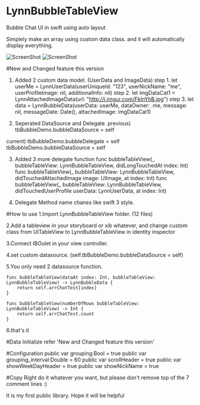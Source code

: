 # LynnBubbleTableView
Bubble Chat UI in swift using auto layout

Simplely make an array using custom data class.
and it will automatically display everything.

![ScreenShot](https://cloud.githubusercontent.com/assets/6169147/11111086/4b15448e-8948-11e5-91c6-3e3f98c10ac4.PNG) ![ScreenShot](https://cloud.githubusercontent.com/assets/6169147/11111085/4b14313e-8948-11e5-9aa5-8606f0df6a16.PNG)

#New and Changed feature this version
1. Added 2 custom data model. (UserData and ImageData)
step 1. 
    let userMe = LynnUserData(userUniqueId: "123", userNickName: "me", userProfileImage: nil, additionalInfo: nil)
step 2.
    let imgDataCat1 = LynnAttachedImageData(url: "http://i.imgur.com/FkInYhB.jpg")
step 3.
    let data = LynnBubbleData(userData: userMe, dataOwner: .me, message: nil, messageDate: Date(), attachedImage: imgDataCat1)

2. Seperated DataSource and Delegate.
previous) 
    tbBubbleDemo.bubbleDataSource = self

current)
    tbBubbleDemo.bubbleDelegate = self
    tbBubbleDemo.bubbleDataSource = self

3. Added 3 more delegate function
    func bubbleTableView(_ bubbleTableView: LynnBubbleTableView, didLongTouchedAt index: Int)
    func bubbleTableView(_ bubbleTableView: LynnBubbleTableView, didTouchedAttachedImage image: UIImage, at index: Int)
    func bubbleTableView(_ bubbleTableView: LynnBubbleTableView, didTouchedUserProfile userData: LynnUserData, at index: Int)

4. Delegate Method name chanes like swift 3 style. 

#How to use
1.Import LynnBubbleTableView folder. (12 files)

2.Add a tableview in your storyboard or xib whatever, and change custom class from UITableView to LynnBubbleTableView in identity inspector

3.Connect IBOulet in your view controller.

4.set custom datasource. (self.tbBubbleDemo.bubbleDataSource = self)

5.You only need 2 datasource function.

    func bubbleTableView(dataAt index: Int, bubbleTableView: LynnBubbleTableView) -> LynnBubbleData {
        return self.arrChatTest[index]
    }

    func bubbleTableView(numberOfRows bubbleTableView: LynnBubbleTableView) -> Int {
        return self.arrChatTest.count
    }
    
6.that's it

#Data Initialize
refer 'New and Changed feature this version'


#Configuration
    public var grouping:Bool = true
    public var grouping_interval:Double = 60
    public var scrollHeader = true
    public var showWeekDayHeader = true
    public var showNickName = true      
        
#Copy Right
        do it whatever you want, but please don't remove top of the 7 comment lines :)
        
        
It is my first public library. Hope it will be helpful
